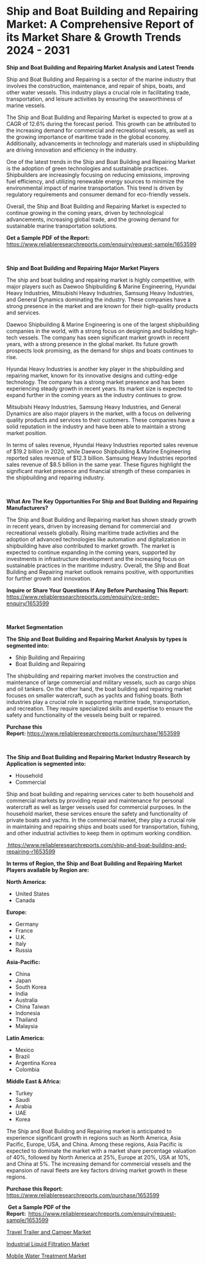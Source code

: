 <p><h1>Ship and Boat Building and Repairing Market: A Comprehensive Report of its Market Share & Growth Trends 2024 - 2031</h1></p><p><strong>Ship and Boat Building and Repairing Market Analysis and Latest Trends</strong></p>
<p><p>Ship and Boat Building and Repairing is a sector of the marine industry that involves the construction, maintenance, and repair of ships, boats, and other water vessels. This industry plays a crucial role in facilitating trade, transportation, and leisure activities by ensuring the seaworthiness of marine vessels.</p><p>The Ship and Boat Building and Repairing Market is expected to grow at a CAGR of 12.6% during the forecast period. This growth can be attributed to the increasing demand for commercial and recreational vessels, as well as the growing importance of maritime trade in the global economy. Additionally, advancements in technology and materials used in shipbuilding are driving innovation and efficiency in the industry.</p><p>One of the latest trends in the Ship and Boat Building and Repairing Market is the adoption of green technologies and sustainable practices. Shipbuilders are increasingly focusing on reducing emissions, improving fuel efficiency, and utilizing renewable energy sources to minimize the environmental impact of marine transportation. This trend is driven by regulatory requirements and consumer demand for eco-friendly vessels.</p><p>Overall, the Ship and Boat Building and Repairing Market is expected to continue growing in the coming years, driven by technological advancements, increasing global trade, and the growing demand for sustainable marine transportation solutions.</p></p>
<p><strong>Get a Sample PDF of the Report:&nbsp;</strong> <a href="https://www.reliableresearchreports.com/enquiry/request-sample/1653599">https://www.reliableresearchreports.com/enquiry/request-sample/1653599</a></p>
<p>&nbsp;</p>
<p><strong>Ship and Boat Building and Repairing Major Market Players</strong></p>
<p><p>The ship and boat building and repairing market is highly competitive, with major players such as Daewoo Shipbuilding & Marine Engineering, Hyundai Heavy Industries, Mitsubishi Heavy Industries, Samsung Heavy Industries, and General Dynamics dominating the industry. These companies have a strong presence in the market and are known for their high-quality products and services.</p><p>Daewoo Shipbuilding & Marine Engineering is one of the largest shipbuilding companies in the world, with a strong focus on designing and building high-tech vessels. The company has seen significant market growth in recent years, with a strong presence in the global market. Its future growth prospects look promising, as the demand for ships and boats continues to rise.</p><p>Hyundai Heavy Industries is another key player in the shipbuilding and repairing market, known for its innovative designs and cutting-edge technology. The company has a strong market presence and has been experiencing steady growth in recent years. Its market size is expected to expand further in the coming years as the industry continues to grow.</p><p>Mitsubishi Heavy Industries, Samsung Heavy Industries, and General Dynamics are also major players in the market, with a focus on delivering quality products and services to their customers. These companies have a solid reputation in the industry and have been able to maintain a strong market position.</p><p>In terms of sales revenue, Hyundai Heavy Industries reported sales revenue of $19.2 billion in 2020, while Daewoo Shipbuilding & Marine Engineering reported sales revenue of $12.3 billion. Samsung Heavy Industries reported sales revenue of $8.5 billion in the same year. These figures highlight the significant market presence and financial strength of these companies in the shipbuilding and repairing industry.</p></p>
<p>&nbsp;</p>
<p><strong>What Are The Key Opportunities For Ship and Boat Building and Repairing Manufacturers?</strong></p>
<p><p>The Ship and Boat Building and Repairing market has shown steady growth in recent years, driven by increasing demand for commercial and recreational vessels globally. Rising maritime trade activities and the adoption of advanced technologies like automation and digitalization in shipbuilding have also contributed to market growth. The market is expected to continue expanding in the coming years, supported by investments in infrastructure development and the increasing focus on sustainable practices in the maritime industry. Overall, the Ship and Boat Building and Repairing market outlook remains positive, with opportunities for further growth and innovation.</p></p>
<p><strong>Inquire or Share Your Questions If Any Before Purchasing This Report:</strong> <a href="https://www.reliableresearchreports.com/enquiry/pre-order-enquiry/1653599">https://www.reliableresearchreports.com/enquiry/pre-order-enquiry/1653599</a></p>
<p>&nbsp;</p>
<p><strong>Market Segmentation</strong></p>
<p><strong>The Ship and Boat Building and Repairing Market Analysis by types is segmented into:</strong></p>
<p><ul><li>Ship Building and Repairing</li><li>Boat Building and Repairing</li></ul></p>
<p><p>The shipbuilding and repairing market involves the construction and maintenance of large commercial and military vessels, such as cargo ships and oil tankers. On the other hand, the boat building and repairing market focuses on smaller watercraft, such as yachts and fishing boats. Both industries play a crucial role in supporting maritime trade, transportation, and recreation. They require specialized skills and expertise to ensure the safety and functionality of the vessels being built or repaired.</p></p>
<p><strong>Purchase this Report:&nbsp;</strong><a href="https://www.reliableresearchreports.com/purchase/1653599">https://www.reliableresearchreports.com/purchase/1653599</a></p>
<p>&nbsp;</p>
<p><strong>The Ship and Boat Building and Repairing Market Industry Research by Application is segmented into:</strong></p>
<p><ul><li>Household</li><li>Commercial</li></ul></p>
<p><p>Ship and boat building and repairing services cater to both household and commercial markets by providing repair and maintenance for personal watercraft as well as larger vessels used for commercial purposes. In the household market, these services ensure the safety and functionality of private boats and yachts. In the commercial market, they play a crucial role in maintaining and repairing ships and boats used for transportation, fishing, and other industrial activities to keep them in optimum working condition.</p></p>
<p><a href="https://www.reliableresearchreports.com/ship-and-boat-building-and-repairing-r1653599">&nbsp;https://www.reliableresearchreports.com/ship-and-boat-building-and-repairing-r1653599</a></p>
<p><strong>In terms of Region, the Ship and Boat Building and Repairing Market Players available by Region are:</strong></p>
<p>
    <p> <strong> North America: </strong>
        <ul>
            <li>United States</li>
            <li>Canada</li>
        </ul>
        </p> 
    <p> <strong> Europe: </strong>
        <ul>
            <li>Germany</li>
            <li>France</li>
            <li>U.K.</li>
            <li>Italy</li>
            <li>Russia</li>
        </ul>
        </p> 
    <p> <strong> Asia-Pacific: </strong>
        <ul>
            <li>China</li>
            <li>Japan</li>
            <li>South Korea</li>
            <li>India</li>
            <li>Australia</li>
            <li>China Taiwan</li>
            <li>Indonesia</li>
            <li>Thailand</li>
            <li>Malaysia</li>
        </ul>
        </p> 
    <p> <strong> Latin America: </strong>
        <ul>
            <li>Mexico</li>
            <li>Brazil</li>
            <li>Argentina Korea</li>
            <li>Colombia</li>
        </ul>
        </p> 
    <p> <strong> Middle East & Africa: </strong>
        <ul>
            <li>Turkey</li>
            <li>Saudi</li>
            <li>Arabia</li>
            <li>UAE</li>
            <li>Korea</li>
        </ul>
    </p>
    </p>
<p><p>The Ship and Boat Building and Repairing market is anticipated to experience significant growth in regions such as North America, Asia Pacific, Europe, USA, and China. Among these regions, Asia Pacific is expected to dominate the market with a market share percentage valuation of 40%, followed by North America at 25%, Europe at 20%, USA at 10%, and China at 5%. The increasing demand for commercial vessels and the expansion of naval fleets are key factors driving market growth in these regions.</p></p>
<p><strong>Purchase this Report: </strong><a href="https://www.reliableresearchreports.com/purchase/1653599">https://www.reliableresearchreports.com/purchase/1653599</a></p>
<p>&nbsp;<strong>Get a Sample PDF of the Report:&nbsp;&nbsp;</strong><a href="https://www.reliableresearchreports.com/enquiry/request-sample/1653599">https://www.reliableresearchreports.com/enquiry/request-sample/1653599</a></p>
<p><strong></strong></p>
<p><p><a href="https://github.com/LitzyGulgowski2023/Market-Research-Report-List-1/blob/main/travel-trailer-and-camper-market.md">Travel Trailer and Camper Market</a></p><p><a href="https://www.linkedin.com/pulse/industrial-liquid-filtration-market-share-evolution-growth-zyxdf">Industrial Liquid Filtration Market</a></p><p><a href="https://www.linkedin.com/pulse/mobile-water-treatment-market-trends-analysis-forecasted-ep1uc">Mobile Water Treatment Market</a></p></p>